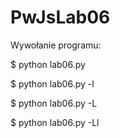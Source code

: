 # PwJsLab06
Wywołanie programu:

$ python lab06.py

$ python lab06.py -l

$ python lab06.py -L

$ python lab06.py -Ll
